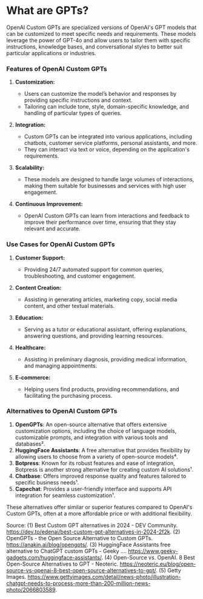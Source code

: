 # What are GPTs?

OpenAI Custom GPTs are specialized versions of OpenAI's GPT models that can be customized to meet specific needs and requirements. These models leverage the power of GPT-4o and allow users to tailor them with specific instructions, knowledge bases, and conversational styles to better suit particular applications or industries.

### Features of OpenAI Custom GPTs

1. **Customization:**
   - Users can customize the model’s behavior and responses by providing specific instructions and context.
   - Tailoring can include tone, style, domain-specific knowledge, and handling of particular types of queries.

2. **Integration:**
   - Custom GPTs can be integrated into various applications, including chatbots, customer service platforms, personal assistants, and more.
   - They can interact via text or voice, depending on the application's requirements.

3. **Scalability:**
   - These models are designed to handle large volumes of interactions, making them suitable for businesses and services with high user engagement.

4. **Continuous Improvement:**
   - OpenAI Custom GPTs can learn from interactions and feedback to improve their performance over time, ensuring that they stay relevant and accurate.

### Use Cases for OpenAI Custom GPTs

1. **Customer Support:**
   - Providing 24/7 automated support for common queries, troubleshooting, and customer engagement.
   
2. **Content Creation:**
   - Assisting in generating articles, marketing copy, social media content, and other textual materials.

3. **Education:**
   - Serving as a tutor or educational assistant, offering explanations, answering questions, and providing learning resources.

4. **Healthcare:**
   - Assisting in preliminary diagnosis, providing medical information, and managing appointments.

5. **E-commerce:**
   - Helping users find products, providing recommendations, and facilitating the purchasing process.

### Alternatives to OpenAI Custom GPTs

1. **OpenGPTs**: An open-source alternative that offers extensive customization options, including the choice of language models, customizable prompts, and integration with various tools and databases².
2. **HuggingFace Assistants**: A free alternative that provides flexibility by allowing users to choose from a variety of open-source models⁴.
3. **Botpress**: Known for its robust features and ease of integration, Botpress is another strong alternative for creating custom AI solutions¹.
4. **Chatbase**: Offers improved response quality and features tailored to specific business needs¹.
5. **Capechat**: Provides a user-friendly interface and supports API integration for seamless customization¹.

These alternatives offer similar or superior features compared to OpenAI's Custom GPTs, often at a more affordable price or with additional flexibility.


Source:
(1) Best Custom GPT alternatives in 2024 - DEV Community. https://dev.to/edenai/best-custom-gpt-alternatives-in-2024-2f2k.
(2) OpenGPTs - the Open Source Alternative to Custom GPTs. https://anakin.ai/blog/opengpts/.
(3) HuggingFace Assistants free alternative to ChatGPT custom GPTs - Geeky .... https://www.geeky-gadgets.com/huggingface-assistants/.
(4) Open-Source vs. OpenAI. 8 Best Open-Source Alternatives to GPT - Neoteric. https://neoteric.eu/blog/open-source-vs-openai-8-best-open-source-alternatives-to-gpt/.
(5) Getty Images. https://www.gettyimages.com/detail/news-photo/illustration-chatgpt-needs-to-process-more-than-200-million-news-photo/2066803589.